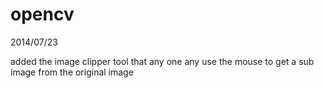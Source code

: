 opencv
======

2014/07/23

added the image clipper tool that any one any use the mouse to get a sub image from the original image
